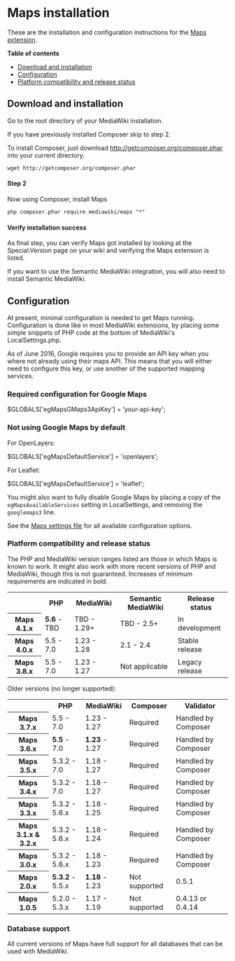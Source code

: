 # Maps installation

These are the installation and configuration instructions for the [Maps extension](README.md).

**Table of contents**

* [Download and installation](INSTALL.md#download-and-installation)
* [Configuration](INSTALL.md#configuration)
* [Platform compatibility and release status](INSTALL.md#platform-compatibility-and-release-status)

## Download and installation

Go to the root directory of your MediaWiki installation.

If you have previously installed Composer skip to step 2.

To install Composer, just download http://getcomposer.org/composer.phar into your
current directory.

    wget http://getcomposer.org/composer.phar

#### Step 2

Now using Composer, install Maps

    php composer.phar require mediawiki/maps "*"

#### Verify installation success

As final step, you can verify Maps got installed by looking at the Special:Version page on your wiki
and verifying the Maps extension is listed.

If you want to use the Semantic MediaWiki integration, you will also need to install Semantic MediaWiki.

## Configuration

At present, minimal configuration is needed to get Maps running. Configuration is done like in most
MediaWiki extensions, by placing some simple snippets of PHP code at the bottom of MediaWiki's
LocalSettings.php.

As of June 2016, Google requires you to provide an API key when you where not already using their
maps API. This means that you will either need to configure this key, or use another of the
supported mapping services.

### Required configuration for Google Maps

$GLOBALS['egMapsGMaps3ApiKey'] = 'your-api-key';

### Not using Google Maps by default

For OpenLayers:

$GLOBALS['egMapsDefaultService'] = 'openlayers';

For Leaflet:

$GLOBALS['egMapsDefaultService'] = 'leaflet';

You might also want to fully disable Google Maps by placing a copy of the `egMapsAvailableServices`
setting in LocalSettings, and removing the `googlemaps3` line.

See the [Maps settings file](Maps_Settings.php) for all available configuration options.

### Platform compatibility and release status

The PHP and MediaWiki version ranges listed are those in which Maps is known to work. It might also
work with more recent versions of PHP and MediaWiki, though this is not guaranteed. Increases of
minimum requirements are indicated in bold.

<table>
	<tr>
		<th></th>
		<th>PHP</th>
		<th>MediaWiki</th>
		<th>Semantic MediaWiki</th>
		<th>Release status</th>
	</tr>
	<tr>
		<th>Maps 4.1.x</th>
		<td><strong>5.6</strong> - TBD</td>
		<td>TBD - 1.29+</td>
		<td>TBD - 2.5+</td>
		<td>In development</td>
	</tr>
	<tr>
		<th>Maps 4.0.x</th>
		<td>5.5 - 7.0</td>
		<td>1.23 - 1.28</td>
		<td>2.1 - 2.4</td>
		<td>Stable release</td>
	</tr>
	<tr>
		<th>Maps 3.8.x</th>
		<td>5.5 - 7.0</td>
		<td>1.23 - 1.27</td>
		<td>Not applicable</td>
		<td>Legacy release</td>
	</tr>	
</table>

Older versions (no longer supported):

<table>
	<tr>
		<th></th>
		<th>PHP</th>
		<th>MediaWiki</th>
		<th>Composer</th>
		<th>Validator</th>
	</tr>
	<tr>
		<th>Maps 3.7.x</th>
		<td>5.5 - 7.0</td>
		<td>1.23 - 1.27</td>
		<td>Required</td>
		<td>Handled by Composer</td>
	</tr>
	<tr>
		<th>Maps 3.6.x</th>
		<td><strong>5.5</strong> - 7.0</td>
		<td><strong>1.23</strong> - 1.27</td>
		<td>Required</td>
		<td>Handled by Composer</td>
	</tr>
	<tr>
		<th>Maps 3.5.x</th>
		<td>5.3.2 - 7.0</td>
		<td>1.18 - 1.27</td>
		<td>Required</td>
		<td>Handled by Composer</td>
	</tr>
	<tr>
		<th>Maps 3.4.x</th>
		<td>5.3.2 - 7.0</td>
		<td>1.18 - 1.27</td>
		<td>Required</td>
		<td>Handled by Composer</td>
	</tr>
	<tr>
		<th>Maps 3.3.x</th>
		<td>5.3.2 - 5.6.x</td>
		<td>1.18 - 1.25</td>
		<td>Required</td>
		<td>Handled by Composer</td>
	</tr>
	<tr>
		<th>Maps 3.1.x & 3.2.x</th>
		<td>5.3.2 - 5.6.x</td>
		<td>1.18 - 1.24</td>
		<td>Required</td>
		<td>Handled by Composer</td>
	</tr>
	<tr>
		<th>Maps 3.0.x</th>
		<td>5.3.2 - 5.6.x</td>
		<td>1.18 - 1.23</td>
		<td>Required</td>
		<td>Handled by Composer</td>
	</tr>
	<tr>
		<th>Maps 2.0.x</th>
		<td><strong>5.3.2</strong> - 5.5.x</td>
		<td><strong>1.18</strong> - 1.23</td>
		<td>Not supported</td>
		<td>0.5.1</td>
	</tr>
	<tr>
		<th>Maps 1.0.5</th>
		<td>5.2.0 - 5.3.x</td>
		<td>1.17 - 1.19</td>
		<td>Not supported</td>
		<td>0.4.13 or 0.4.14</td>
	</tr>
</table>

### Database support

All current versions of Maps have full support for all databases that can be used with MediaWiki.

